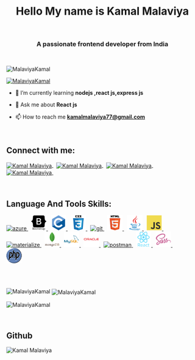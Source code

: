 <p align="center">
</p>
<h1 align="center">Hello My name is Kamal Malaviya</h1>
<br />
<h3 align="center">A passionate frontend developer from India</h3>
&nbsp;
<p align="left"> <img src="https://komarev.com/ghpvc/?username=kathan0611&label=Profile%20views&color=0e75b6&style=flat" alt="MalaviyaKamal" /> </p>

<p align="left"> <a href="https://github.com/ryo-ma/github-profile-trophy"><img src="https://github-profile-trophy.vercel.app/?username=MalaviyaKamal" alt="MalaviyaKamal" /></a> </p>

- 🌱 I’m currently learning **nodejs ,react js,express js**

- 💬 Ask me about **React js**

- 📫 How to reach me **kamalmalaviya77@gmail.com**

<br />
<h2 align="left"> Connect with me: </h2>
<p align="left">

<a href="https://twitter.com/kamalmalaviya" target="blank"><img align="center" src="https://www.vectorlogo.zone/logos/twitter/twitter-tile.svg" alt="Kamal Malaviya" height="30" width="30"/> </a>
&nbsp;
<a href="#" target="blank"><img align="center" src="https://www.vectorlogo.zone/logos/linkedin/linkedin-tile.svg" alt="Kamal Malaviya" height="30" width="30"/> </a>
&nbsp;
<a href="https://www.instagram.com/kamalmalaviya/" target="blank"><img align="center" src="https://www.vectorlogo.zone/logos/instagram/instagram-icon.svg" alt="Kamal Malaviya" height="30" width="30"/> </a>
&nbsp;
<a href="https://github.com/MalaviyaKamal" target="blank"><img align="center" src="https://www.vectorlogo.zone/logos/github/github-tile.svg" alt="Kamal Malaviya" height="30" width="30"/> </a>
&nbsp;
</p>

<br />

<h2 align="left"> Language And Tools Skills: </h2>
<p align="left">
  
<a href="https://azure.microsoft.com/en-in/" target="_blank" rel="noreferrer"> <img src="https://www.vectorlogo.zone/logos/microsoft_azure/microsoft_azure-icon.svg" alt="azure" width="40" height="40"/> </a> 
&nbsp;
<a href="https://getbootstrap.com" target="_blank" rel="noreferrer"> <img src="https://raw.githubusercontent.com/devicons/devicon/master/icons/bootstrap/bootstrap-plain-wordmark.svg" alt="bootstrap" width="40" height="40"/> </a>
&nbsp;
<a href="https://www.cprogramming.com/" target="_blank" rel="noreferrer"> <img src="https://raw.githubusercontent.com/devicons/devicon/master/icons/c/c-original.svg" alt="c" width="40" height="40"/> </a>
&nbsp;
<a href="https://www.w3schools.com/css/" target="_blank" rel="noreferrer"> <img src="https://raw.githubusercontent.com/devicons/devicon/master/icons/css3/css3-original-wordmark.svg" alt="css3" width="40" height="40"/> </a> 
&nbsp;
<a href="https://git-scm.com/" target="_blank" rel="noreferrer"> <img src="https://www.vectorlogo.zone/logos/git-scm/git-scm-icon.svg" alt="git" width="40" height="40"/> </a>
&nbsp;
<a href="https://www.w3.org/html/" target="_blank" rel="noreferrer"> <img src="https://raw.githubusercontent.com/devicons/devicon/master/icons/html5/html5-original-wordmark.svg" alt="html5" width="40" height="40"/> </a>
&nbsp;
<a href="https://www.java.com" target="_blank" rel="noreferrer"><img src="https://raw.githubusercontent.com/devicons/devicon/master/icons/java/java-original.svg" alt="java" width="40" height="40"/> </a> 
&nbsp;
<a href="https://developer.mozilla.org/en-US/docs/Web/JavaScript" target="_blank" rel="noreferrer"> <img src="https://raw.githubusercontent.com/devicons/devicon/master/icons/javascript/javascript-original.svg" alt="javascript" width="40" height="40"/> </a> 
&nbsp;
<a href="https://materializecss.com/" target="_blank" rel="noreferrer"> <img src="https://raw.githubusercontent.com/prplx/svg-logos/5585531d45d294869c4eaab4d7cf2e9c167710a9/svg/materialize.svg" alt="materialize" width="40" height="40"/> </a>
&nbsp;
<a href="https://www.mongodb.com/" target="_blank" rel="noreferrer"> <img src="https://raw.githubusercontent.com/devicons/devicon/master/icons/mongodb/mongodb-original-wordmark.svg" alt="mongodb" width="40" height="40"/> </a> 
&nbsp;
<a href="https://www.mysql.com/" target="_blank" rel="noreferrer"> <img src="https://raw.githubusercontent.com/devicons/devicon/master/icons/mysql/mysql-original-wordmark.svg" alt="mysql" width="40" height="40"/> </a> 
&nbsp;
<a href="https://www.oracle.com/" target="_blank" rel="noreferrer"> <img src="https://raw.githubusercontent.com/devicons/devicon/master/icons/oracle/oracle-original.svg" alt="oracle" width="40" height="40"/> </a> 
&nbsp;
<a href="https://postman.com" target="_blank" rel="noreferrer"> <img src="https://www.vectorlogo.zone/logos/getpostman/getpostman-icon.svg" alt="postman" width="40" height="40"/> </a> 
&nbsp;
<a href="https://reactjs.org/" target="_blank" rel="noreferrer"> <img src="https://raw.githubusercontent.com/devicons/devicon/master/icons/react/react-original-wordmark.svg" alt="react" width="40" height="40"/> </a> 
&nbsp;
<a href="https://sass-lang.com" target="_blank" rel="noreferrer"> <img src="https://raw.githubusercontent.com/devicons/devicon/master/icons/sass/sass-original.svg" alt="sass" width="40" height="40"/> </a>
&nbsp;     
<a href="https://www.php.com/" target="_blank"> <img src="https://raw.githubusercontent.com/MalaviyaKamal/svg-logos/1363cd7036c2b4dcfb36c480de46259e37f5c319/php.svg" alt="mysql" width="40" height="40"/> </a>  
&nbsp;        
  </p>


<br />
<p><img align="left" src="https://github-readme-stats.vercel.app/api/top-langs?username=MalaviyaKamal&show_icons=true&locale=en&layout=compact" alt="MalaviyaKamal" /></p>

<p>&nbsp;<img align="center" src="https://github-readme-stats.vercel.app/api?username=MalaviyaKamal&show_icons=true&locale=en" alt="MalaviyaKamal" /></p>

<p><img align="center" src="https://github-readme-streak-stats.herokuapp.com/?user=MalaviyaKamal&" alt="MalaviyaKamal" /></p>


<br />
<h2 align="left"> Github  </h2>
<p><img align="left" src="https://github-readme-stats.vercel.app/api/top-langs?username=MalaviyaKamal&show_icons=true&locale=en&layout=extended&langs_count=8" alt="Kamal Malaviya" /></p>
